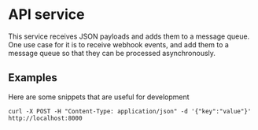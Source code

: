 # API service

This service receives JSON payloads and adds them to a message queue.
One use case for it is to receive webhook events, and add them to
a message queue so that they can be processed asynchronously.

## Examples

Here are some snippets that are useful for development

```
curl -X POST -H "Content-Type: application/json" -d '{"key":"value"}' http://localhost:8000
```
